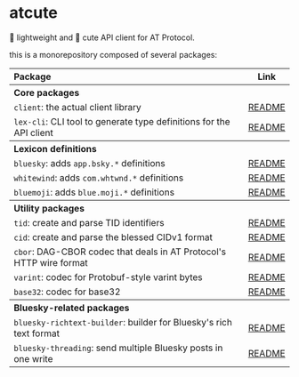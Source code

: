 # atcute

🦋 lightweight and 🌸 cute API client for AT Protocol.

this is a monorepository composed of several packages:

<table>
	<thead>
		<tr>
			<th align="left">Package</th>
			<th>Link</th>
		</tr>
	</thead>
	<tbody>
		<tr>
			<th colspan="2" align="left">Core packages</th>
		</tr>
		<tr>
			<td><code>client</code>: the actual client library</td>
			<td><a href="./packages/core/client/README.md">README</a></td>
		</tr>
		<tr>
			<td><code>lex-cli</code>: CLI tool to generate type definitions for the API client</td>
			<td><a href="./packages/core/lex-cli/README.md">README</a></td>
		</tr>
		<tr>
			<th colspan="2" align="left">Lexicon definitions</th>
		</tr>
		<tr>
			<td><code>bluesky</code>: adds <code>app.bsky.*</code> definitions</td>
			<td><a href="./packages/definitions/bluesky/README.md">README</a></td>
		</tr>
		<tr>
			<td><code>whitewind</code>: adds <code>com.whtwnd.*</code> definitions</td>
			<td><a href="./packages/definitions/whitewind/README.md">README</a></td>
		</tr>
		<tr>
			<td><code>bluemoji</code>: adds <code>blue.moji.*</code> definitions</td>
			<td><a href="./packages/definitions/bluemoji/README.md">README</a></td>
		</tr>
		<tr>
			<th colspan="2" align="left">Utility packages</th>
		</tr>
		<tr>
			<td><code>tid</code>: create and parse TID identifiers</td>
			<td><a href="./packages/utilities/tid/README.md">README</a></td>
		</tr>
		<tr>
			<td><code>cid</code>: create and parse the blessed CIDv1 format</td>
			<td><a href="./packages/utilities/cid/README.md">README</a></td>
		</tr>
		<tr>
			<td><code>cbor</code>: DAG-CBOR codec that deals in AT Protocol's HTTP wire format</td>
			<td><a href="./packages/utilities/cbor/README.md">README</a></td>
		</tr>
		<tr>
			<td><code>varint</code>: codec for Protobuf-style varint bytes</td>
			<td><a href="./packages/utilities/varint/README.md">README</a></td>
		</tr>
		<tr>
			<td><code>base32</code>: codec for base32</td>
			<td><a href="./packages/utilities/base32/README.md">README</a></td>
		</tr>
		<tr>
			<th colspan="2" align="left">Bluesky-related packages</th>
		</tr>
		<tr>
			<td><code>bluesky-richtext-builder</code>: builder for Bluesky's rich text format</td>
			<td><a href="./packages/bluesky/richtext-builder/README.md">README</a></td>
		</tr>
		<tr>
			<td><code>bluesky-threading</code>: send multiple Bluesky posts in one write</td>
			<td><a href="./packages/bluesky/threading/README.md">README</a></td>
		</tr>
	</tbody>
</table>
